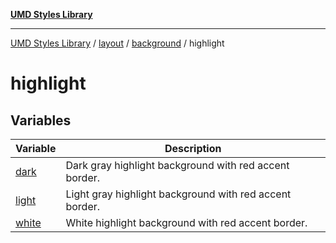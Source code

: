 [**UMD Styles Library**](../../../../../README.md)

***

[UMD Styles Library](../../../../../README.md) / [layout](../../../../README.md) / [background](../../README.md) / highlight

# highlight

## Variables

| Variable | Description |
| ------ | ------ |
| [dark](variables/dark.md) | Dark gray highlight background with red accent border. |
| [light](variables/light.md) | Light gray highlight background with red accent border. |
| [white](variables/white.md) | White highlight background with red accent border. |
